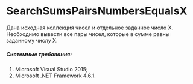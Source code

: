 # SearchSumsPairsNumbersEqualsX
Дана исходная коллекция чисел и отдельное заданное число X. Необходимо вывести все пары чисел, которые в сумме равны заданному числу X.

##### Системные требования:
1. Microsoft Visual Studio 2015;
2. Microsoft .NET Framework 4.6.1.
